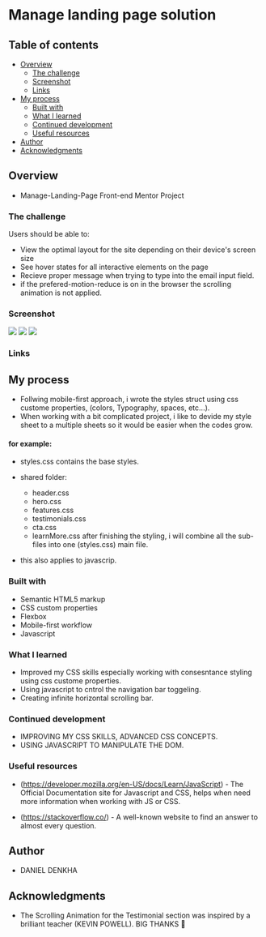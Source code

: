 # Manage landing page solution

## Table of contents

- [Overview](#overview)
  - [The challenge](#the-challenge)
  - [Screenshot](#screenshot)
  - [Links](#links)
- [My process](#my-process)
  - [Built with](#built-with)
  - [What I learned](#what-i-learned)
  - [Continued development](#continued-development)
  - [Useful resources](#useful-resources)
- [Author](#author)
- [Acknowledgments](#acknowledgments)

## Overview

- Manage-Landing-Page Front-end Mentor Project

### The challenge

Users should be able to:

- View the optimal layout for the site depending on their device's screen size
- See hover states for all interactive elements on the page
- Recieve proper message when trying to type into the email input field.
- if the prefered-motion-reduce is on in the browser the scrolling animation is not applied.

### Screenshot

![](./screenshots/desktop-size.png)
![](./screenshots/mobile-size.png)
![](./screenshots/navbar-open.png)

### Links

<!-- - Solution URL: [Add solution URL here](https://your-solution-url.com)
- Live Site URL: [Add live site URL here](https://your-live-site-url.com) -->

## My process

- Follwing mobile-first approach, i wrote the styles struct using css custome properties, (colors, Typography, spaces, etc...).
- When working with a bit complicated project, i like to devide my style sheet to a multiple sheets so it would be easier when the
  codes grow.

#### for example:

- styles.css contains the base styles.
- shared folder:

  - header.css
  - hero.css
  - features.css
  - testimonials.css
  - cta.css
  - learnMore.css
    after finishing the styling, i will combine all the sub-files into one (styles.css) main file.

- this also applies to javascrip.

### Built with

- Semantic HTML5 markup
- CSS custom properties
- Flexbox
- Mobile-first workflow
- Javascript

### What I learned

- Improved my CSS skills especially working with consesntance styling using css custome properties.
- Using javascript to cntrol the navigation bar toggeling.
- Creating infinite horizontal scrolling bar.

### Continued development

- IMPROVING MY CSS SKILLS, ADVANCED CSS CONCEPTS.
- USING JAVASCRIPT TO MANIPULATE THE DOM.

### Useful resources

- (https://developer.mozilla.org/en-US/docs/Learn/JavaScript) - The Official Documentation site for Javascript and CSS, helps when need more information when working with JS or CSS.

- (https://stackoverflow.co/) - A well-known website to find an answer to almost every question.

## Author

- DANIEL DENKHA
<!-- - Website - [Add your name here](https://www.your-site.com)
- Frontend Mentor - [@yourusername](https://www.frontendmentor.io/profile/yourusername)
- Twitter - [@yourusername](https://www.twitter.com/yourusername) -->

## Acknowledgments

- The Scrolling Animation for the Testimonial section was inspired by a brilliant teacher (KEVIN POWELL). BIG THANKS 🙂
